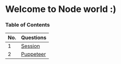 
# Welcome to Node world :)

### Table of Contents

| No. | Questions |
| --- | --------- |
|1  | [Session](https://github.com/vikrant-d1/session) |
|2 | [Puppeteer](https://github.com/vikrant-d1/puppeteer) |


